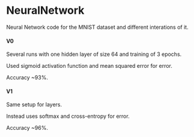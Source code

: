 # NeuralNetwork
Neural Network code for the MNIST dataset and different interations of it.

#### V0
Several runs with one hidden layer of size 64 and training of 3 epochs.

Used sigmoid activation function and mean squared error for error.

Accuracy ~93%.

#### V1
Same setup for layers.

Instead uses softmax and cross-entropy for error.

Accuracy ~96%.
